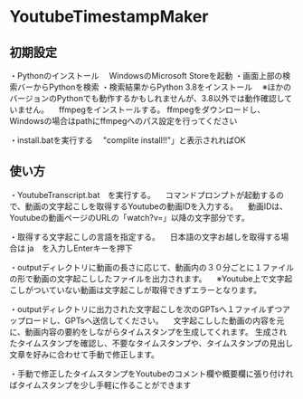 # YoutubeTimestampMaker

## 初期設定
・Pythonのインストール
　WindowsのMicrosoft Storeを起動 ・画面上部の検索バーからPythonを検索 ・検索結果からPython 3.8をインストール 　※ほかのバージョンのPythonでも動作するかもしれませんが、3.8以外では動作確認していません。
　ffmpegをインストールする。 ffmpegをダウンロードし、Windowsの場合はpathにffmpegへのパス設定を行ってください

・install.batを実行する
　"complite install!!"」と表示されればOK

## 使い方
・YoutubeTranscript.bat　を実行する。
　コマンドプロンプトが起動するので、動画の文字起こしを取得するYoutubeの動画IDを入力する。
 　動画IDは、Youtubeの動画ページのURLの「watch?v=」以降の文字部分です。

・取得する文字起こしの言語を指定する。
　日本語の文字お越しを取得する場合は ja　を入力しEnterキーを押下

・outputディレクトリに動画の長さに応じて、動画内の３０分ごとに１ファイルの形で動画の文字起こししたファイルを出力されます。
　※Youtube上で文字起こしがついていない動画は文字起こしが取得できずエラーとなります。

・outputディレクトリに出力された文字起こしを次のGPTsへ１ファイルずつアップロードし、GPTsへ送信してください。
　文字起こしした動画の内容を元に、動画内容の要約をしながらタイムスタンプを生成してくれます。
 生成されたタイムスタンプを確認し、不要なタイムスタンプや、タイムスタンプの見出し文章を好みに合わせて手動で修正します。

・手動で修正したタイムスタンプをYoutubeのコメント欄や概要欄に張り付ければタイムスタンプを少し手軽に作ることができます
 
